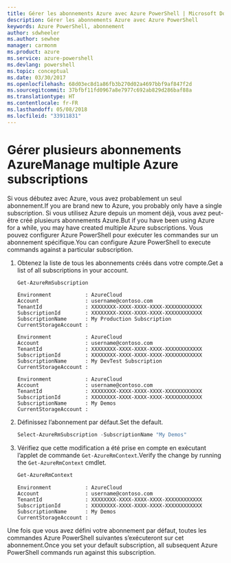```yaml
---
title: Gérer les abonnements Azure avec Azure PowerShell | Microsoft Docs
description: Gérer les abonnements Azure avec Azure PowerShell
keywords: Azure PowerShell, abonnement
author: sdwheeler
ms.author: sewhee
manager: carmonm
ms.product: azure
ms.service: azure-powershell
ms.devlang: powershell
ms.topic: conceptual
ms.date: 03/30/2017
ms.openlocfilehash: 68d03ec8d1a86fb3b270d02a4697bbf9af847f2d
ms.sourcegitcommit: 37bfbf11fd0967a8e7977c692ab829d286baf88a
ms.translationtype: HT
ms.contentlocale: fr-FR
ms.lasthandoff: 05/08/2018
ms.locfileid: "33911831"
---
```

# <a name="manage-multiple-azure-subscriptions"></a><span data-ttu-id="a11c1-104">Gérer plusieurs abonnements Azure</span><span class="sxs-lookup"><span data-stu-id="a11c1-104">Manage multiple Azure subscriptions</span></span>

<span data-ttu-id="a11c1-105">Si vous débutez avec Azure, vous avez probablement un seul abonnement.</span><span class="sxs-lookup"><span data-stu-id="a11c1-105">If you are brand new to Azure, you probably only have a single subscription.</span></span> <span data-ttu-id="a11c1-106">Si vous utilisez Azure depuis un moment déjà, vous avez peut-être créé plusieurs abonnements Azure.</span><span class="sxs-lookup"><span data-stu-id="a11c1-106">But if you have been using Azure for a while, you may have created multiple Azure subscriptions.</span></span> <span data-ttu-id="a11c1-107">Vous pouvez configurer Azure PowerShell pour exécuter les commandes sur un abonnement spécifique.</span><span class="sxs-lookup"><span data-stu-id="a11c1-107">You can configure Azure PowerShell to execute commands against a particular subscription.</span></span>

1. <span data-ttu-id="a11c1-108">Obtenez la liste de tous les abonnements créés dans votre compte.</span><span class="sxs-lookup"><span data-stu-id="a11c1-108">Get a list of all subscriptions in your account.</span></span>

    ```powershell
    Get-AzureRmSubscription
    ```

    ```
    Environment           : AzureCloud
    Account               : username@contoso.com
    TenantId              : XXXXXXXX-XXXX-XXXX-XXXX-XXXXXXXXXXXX
    SubscriptionId        : XXXXXXXX-XXXX-XXXX-XXXX-XXXXXXXXXXXX
    SubscriptionName      : My Production Subscription
    CurrentStorageAccount :

    Environment           : AzureCloud
    Account               : username@contoso.com
    TenantId              : XXXXXXXX-XXXX-XXXX-XXXX-XXXXXXXXXXXX
    SubscriptionId        : XXXXXXXX-XXXX-XXXX-XXXX-XXXXXXXXXXXX
    SubscriptionName      : My DevTest Subscription
    CurrentStorageAccount :

    Environment           : AzureCloud
    Account               : username@contoso.com
    TenantId              : XXXXXXXX-XXXX-XXXX-XXXX-XXXXXXXXXXXX
    SubscriptionId        : XXXXXXXX-XXXX-XXXX-XXXX-XXXXXXXXXXXX
    SubscriptionName      : My Demos
    CurrentStorageAccount :
    ```

2. <span data-ttu-id="a11c1-109">Définissez l’abonnement par défaut.</span><span class="sxs-lookup"><span data-stu-id="a11c1-109">Set the default.</span></span>

    ```powershell
    Select-AzureRmSubscription -SubscriptionName "My Demos"
    ```

3. <span data-ttu-id="a11c1-110">Vérifiez que cette modification a été prise en compte en exécutant l’applet de commande `Get-AzureRmContext`.</span><span class="sxs-lookup"><span data-stu-id="a11c1-110">Verify the change by running the `Get-AzureRmContext` cmdlet.</span></span>

    ```powershell
    Get-AzureRmContext
    ```

    ```
    Environment           : AzureCloud
    Account               : username@contoso.com
    TenantId              : XXXXXXXX-XXXX-XXXX-XXXX-XXXXXXXXXXXX
    SubscriptionId        : XXXXXXXX-XXXX-XXXX-XXXX-XXXXXXXXXXXX
    SubscriptionName      : My Demos
    CurrentStorageAccount :
    ```

<span data-ttu-id="a11c1-111">Une fois que vous avez défini votre abonnement par défaut, toutes les commandes Azure PowerShell suivantes s’exécuteront sur cet abonnement.</span><span class="sxs-lookup"><span data-stu-id="a11c1-111">Once you set your default subscription, all subsequent Azure PowerShell commands run against this subscription.</span></span>
